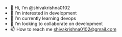 - 👋 Hi, I’m @shivakrishna0102
- 👀 I’m interested in development
- 🌱 I’m currently learning devops
- 💞️ I’m looking to collaborate on development
- 📫 How to reach me shivakrishna0102@gmail.com

<!---
shivakrishna0102/shivakrishna0102 is a ✨ special ✨ repository because its `README.md` (this file) appears on your GitHub profile.
You can click the Preview link to take a look at your changes.
--->
